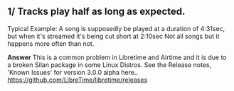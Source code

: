 ## 1/ Tracks play half as long as expected.

Typical Example: A song is supposedly be played at a duration of 4:31sec, but when it's streamed it's being cut short at 2:10sec
Not all songs but it happens more often than not.

**Answer**
This is a common problem in Libretime and Airtime and it is due to a broken Silan package in some Linux Distros.
See the Release notes, 'Known Issues' for version 3.0.0 alpha here.. https://github.com/LibreTime/libretime/releases
